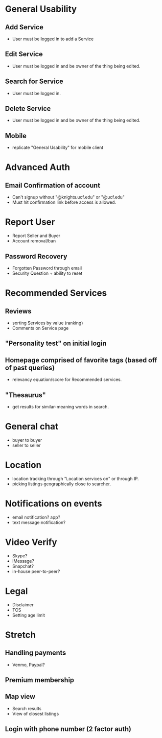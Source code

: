 # General Usability
## Add Service
  * User must be logged in to add a Service

## Edit Service
  * User must be logged in and be owner of the thing being edited.

## Search for Service
  * User must be logged in.

## Delete Service
  * User must be logged in and be owner of the thing being edited.

## Mobile
  * replicate "General Usability" for mobile client


# Advanced Auth
## Email Confirmation of account
  * Can't signup without "@knights.ucf.edu" or "@ucf.edu"
  * Must hit confirmation link before access is allowed.

# Report User
  * Report Seller and Buyer
  * Account removal/ban

## Password Recovery
  * Forgotten Password through email
  * Security Question + ability to reset


# Recommended Services
## Reviews
 * sorting Services by value (ranking)
 * Comments on Service page

## "Personality test" on initial login

## Homepage comprised of favorite tags (based off of past queries)
  * relevancy equation/score for Recommended services.

## "Thesaurus"
  * get results for similar-meaning words in search.


# General chat
  * buyer to buyer
  * seller to seller

# Location
  * location tracking through "Location services on" or through IP.
  * picking listings geographically close to searcher.

# Notifications on events
  * email notification? app?
  * text message notification?

# Video Verify
  * Skype?
  * iMessage?
  * Snapchat?
  * in-house peer-to-peer?

# Legal
* Disclaimer
* TOS
* Setting age limit

# Stretch
## Handling payments
  * Venmo, Paypal?

## Premium membership

## Map view
  * Search results
  * View of closest listings

## Login with phone number (2 factor auth)
